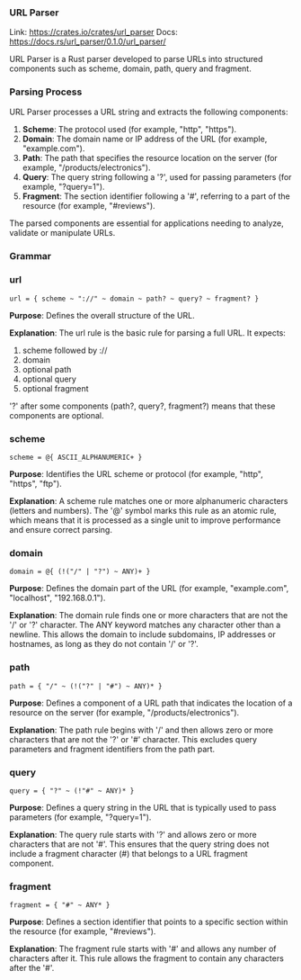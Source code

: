 ### URL Parser

Link: https://crates.io/crates/url_parser Docs: https://docs.rs/url_parser/0.1.0/url_parser/

URL Parser is a Rust parser developed to parse URLs into structured components such as scheme, domain, path, query and fragment.

### Parsing Process

URL Parser processes a URL string and extracts the following components:

1. **Scheme**: The protocol used (for example, "http", "https").
2. **Domain**: The domain name or IP address of the URL (for example, "example.com").
3. **Path**: The path that specifies the resource location on the server (for example, "/products/electronics").
4. **Query**: The query string following a '?', used for passing parameters (for example, "?query=1").
5. **Fragment**: The section identifier following a '#', referring to a part of the resource (for example, "#reviews").

The parsed components are essential for applications needing to analyze, validate or manipulate URLs.

### Grammar

### url

```
url = { scheme ~ "://" ~ domain ~ path? ~ query? ~ fragment? }
```

**Purpose**: Defines the overall structure of the URL.

**Explanation**: The url rule is the basic rule for parsing a full URL. It expects:

1. scheme followed by ://
2. domain
3. optional path
4. optional query
5. optional fragment

'?' after some components (path?, query?, fragment?) means that these components are optional.

### scheme

```
scheme = @{ ASCII_ALPHANUMERIC+ }
```

**Purpose**: Identifies the URL scheme or protocol (for example, "http", "https", "ftp").

**Explanation**: A scheme rule matches one or more alphanumeric characters (letters and numbers). The '@' symbol marks this rule as an atomic rule, which means that it is processed as a single unit to improve performance and ensure correct parsing.

### domain

```
domain = @{ (!("/" | "?") ~ ANY)+ }
```

**Purpose**: Defines the domain part of the URL (for example, "example.com", "localhost", "192.168.0.1").

**Explanation**: The domain rule finds one or more characters that are not the '/' or '?' character. The ANY keyword matches any character other than a newline. This allows the domain to include subdomains, IP addresses or hostnames, as long as they do not contain '/' or '?'.

### path

```
path = { "/" ~ (!("?" | "#") ~ ANY)* }
```

**Purpose**: Defines a component of a URL path that indicates the location of a resource on the server (for example, "/products/electronics").

**Explanation**: The path rule begins with '/' and then allows zero or more characters that are not the '?' or '#' character. This excludes query parameters and fragment identifiers from the path part.

### query

```
query = { "?" ~ (!"#" ~ ANY)* }
```

**Purpose**: Defines a query string in the URL that is typically used to pass parameters (for example, "?query=1").

**Explanation**: The query rule starts with '?' and allows zero or more characters that are not '#'. This ensures that the query string does not include a fragment character (#) that belongs to a URL fragment component.

### fragment

```
fragment = { "#" ~ ANY* }
```

**Purpose**: Defines a section identifier that points to a specific section within the resource (for example, "#reviews").

**Explanation**: The fragment rule starts with '#' and allows any number of characters after it. This rule allows the fragment to contain any characters after the '#'.
